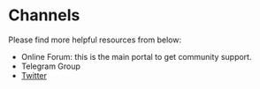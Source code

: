 # Channels

Please find more helpful resources from below:

- Online Forum: this is the main portal to get community support.
- Telegram Group
- [Twitter](https://twitter.com/binance_dex)